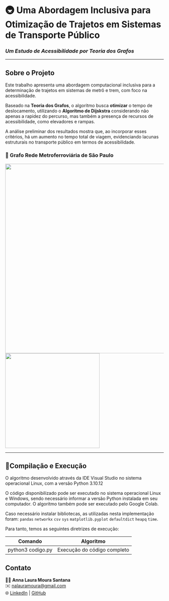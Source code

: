 # 🚇 Uma Abordagem Inclusiva para Otimização de Trajetos em Sistemas de Transporte Público  
### *Um Estudo de Acessibilidade por Teoria dos Grafos*

---

## Sobre o Projeto

Este trabalho apresenta uma abordagem computacional inclusiva para a determinação de trajetos em sistemas de metrô e trem, com foco na acessibilidade.  

Baseado na **Teoria dos Grafos**, o algoritmo busca **otimizar** o tempo de deslocamento, utilizando o **Algoritmo de Dijskstra** considerando não apenas a rapidez do percurso, mas também a presença de recursos de acessibilidade, como elevadores e rampas.  

A análise preliminar dos resultados mostra que, ao incorporar esses critérios, há um aumento no tempo total de viagem, evidenciando lacunas estruturais no transporte público em termos de acessibilidade.  


### 🔹 Grafo Rede Metroferroviária de São Paulo
<img src="img/grafo.png" width="600"/>

<img src="img/legenda.png" width="300"/>

---

##  👾Compilação e Execução

O algoritmo desenvolvido através da IDE Visual Studio no sistema operacional Linux, com a versão Python 3.10.12 

O código disponibilizado pode ser executado no sistema operacional Linux e Windows, sendo necessário informar a versão Python instalada em seu computador. O algoritmo também pode ser executado pelo Google Colab.

Caso necessário instalar bibliotecas, as utilizadas nesta implementação foram: ```pandas```  ```networkx```  ```csv```  ```sys```  ```matplotlib.pyplot```  ```defaultdict```  ```heapq```   ```time```.

Para tanto, temos as seguintes diretrizes de execução:

| Comando                |  Algoritmo                                                                                           |                     
| -----------------------| ------------------------------------------------------------------------------------------------- |
|  python3      codigo.py          | Execução do código completo                                        |


## Contato

<div align="left">

👩‍💻 **Anna Laura Moura Santana**  
✉️ [nalauramoura@gmail.com](mailto:nalauramoura@gmail.com?subject=[GitHub]%20Otimização%20de%20Trajetos%20-%20Grafos)  
🌐 [LinkedIn](https://www.linkedin.com/in/annalaurams) | [GitHub](https://github.com/annalaurams)

</div>

